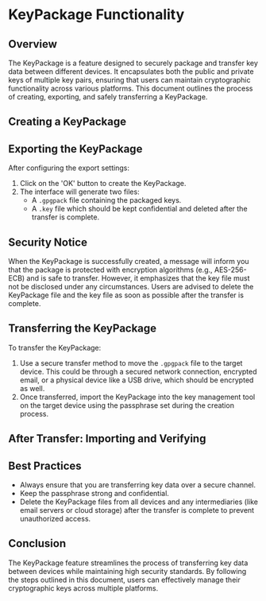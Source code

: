 # KeyPackage Functionality

## Overview

The KeyPackage is a feature designed to securely package and transfer key data
between different devices. It encapsulates both the public and private keys of
multiple key pairs, ensuring that users can maintain cryptographic functionality
across various platforms. This document outlines the process of creating,
exporting, and safely transferring a KeyPackage.

## Creating a KeyPackage



## Exporting the KeyPackage

After configuring the export settings:

1. Click on the 'OK' button to create the KeyPackage.
2. The interface will generate two files:
   - A `.gpgpack` file containing the packaged keys.
   - A `.key` file which should be kept confidential and deleted after the transfer is complete.

## Security Notice

When the KeyPackage is successfully created, a message will inform you that the
package is protected with encryption algorithms (e.g., AES-256-ECB) and is safe
to transfer. However, it emphasizes that the key file must not be disclosed
under any circumstances. Users are advised to delete the KeyPackage file and the
key file as soon as possible after the transfer is complete.

## Transferring the KeyPackage

To transfer the KeyPackage:

1. Use a secure transfer method to move the `.gpgpack` file to the target
   device. This could be through a secured network connection, encrypted email,
   or a physical device like a USB drive, which should be encrypted as well.
2. Once transferred, import the KeyPackage into the key management tool on the
   target device using the passphrase set during the creation process.

## After Transfer: Importing and Verifying



## Best Practices

- Always ensure that you are transferring key data over a secure channel.
- Keep the passphrase strong and confidential.
- Delete the KeyPackage files from all devices and any intermediaries (like
  email servers or cloud storage) after the transfer is complete to prevent
  unauthorized access.

## Conclusion

The KeyPackage feature streamlines the process of transferring key data between
devices while maintaining high security standards. By following the steps
outlined in this document, users can effectively manage their cryptographic keys
across multiple platforms.
